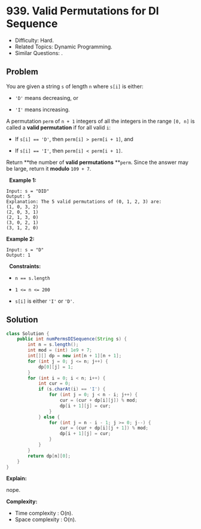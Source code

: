 # 939. Valid Permutations for DI Sequence

- Difficulty: Hard.
- Related Topics: Dynamic Programming.
- Similar Questions: .

## Problem

You are given a string ```s``` of length ```n``` where ```s[i]``` is either:


	
- ```'D'``` means decreasing, or
	
- ```'I'``` means increasing.


A permutation ```perm``` of ```n + 1``` integers of all the integers in the range ```[0, n]``` is called a **valid permutation** if for all valid ```i```:


	
- If ```s[i] == 'D'```, then ```perm[i] > perm[i + 1]```, and
	
- If ```s[i] == 'I'```, then ```perm[i] < perm[i + 1]```.


Return **the number of **valid permutations** **```perm```. Since the answer may be large, return it **modulo** ```109 + 7```.

 
**Example 1:**

```
Input: s = "DID"
Output: 5
Explanation: The 5 valid permutations of (0, 1, 2, 3) are:
(1, 0, 3, 2)
(2, 0, 3, 1)
(2, 1, 3, 0)
(3, 0, 2, 1)
(3, 1, 2, 0)
```

**Example 2:**

```
Input: s = "D"
Output: 1
```

 
**Constraints:**


	
- ```n == s.length```
	
- ```1 <= n <= 200```
	
- ```s[i]``` is either ```'I'``` or ```'D'```.



## Solution

```java
class Solution {
    public int numPermsDISequence(String s) {
        int n = s.length();
        int mod = (int) 1e9 + 7;
        int[][] dp = new int[n + 1][n + 1];
        for (int j = 0; j <= n; j++) {
            dp[0][j] = 1;
        }
        for (int i = 0; i < n; i++) {
            int cur = 0;
            if (s.charAt(i) == 'I') {
                for (int j = 0; j < n - i; j++) {
                    cur = (cur + dp[i][j]) % mod;
                    dp[i + 1][j] = cur;
                }
            } else {
                for (int j = n - i - 1; j >= 0; j--) {
                    cur = (cur + dp[i][j + 1]) % mod;
                    dp[i + 1][j] = cur;
                }
            }
        }
        return dp[n][0];
    }
}
```

**Explain:**

nope.

**Complexity:**

* Time complexity : O(n).
* Space complexity : O(n).

